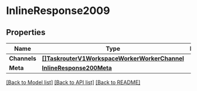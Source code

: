 # InlineResponse2009

## Properties

Name | Type | Description | Notes
------------ | ------------- | ------------- | -------------
**Channels** | [**[]TaskrouterV1WorkspaceWorkerWorkerChannel**](taskrouter.v1.workspace.worker.worker_channel.md) |  | [optional] 
**Meta** | [**InlineResponse200Meta**](inline_response_200_meta.md) |  | [optional] 

[[Back to Model list]](../README.md#documentation-for-models) [[Back to API list]](../README.md#documentation-for-api-endpoints) [[Back to README]](../README.md)


